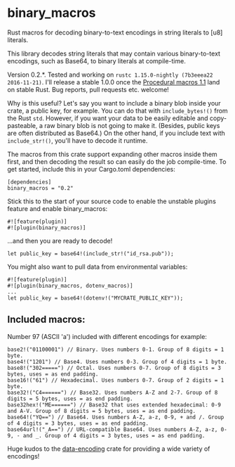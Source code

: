 # binary_macros
Rust macros for decoding binary-to-text encodings in string literals to [u8] literals.

This library decodes string literals that may contain various binary-to-text encodings, such as Base64, to binary literals at compile-time.

Version 0.2.*. Tested and working on `rustc 1.15.0-nightly (7b3eeea22 2016-11-21)`. I'll release a stable 1.0.0 once the [Procedural macros 1.1](https://github.com/rust-lang/rfcs/pull/1681) land on stable Rust. Bug reports, pull requests etc. welcome!

Why is this useful? Let's say you want to include a binary blob inside your crate, a public key, for example. You can do that with `include_bytes!()` from the Rust `std`. However, if you want your data to be easily editable and copy-pasteable,
a raw binary blob is not going to make it. (Besides, public keys are often distributed as Base64.) On the other hand, if you include text with `include_str!()`, you'll have to decode it runtime.

The macros from this crate support expanding other macros inside them first, and then decoding the result so can easily do the job compile-time. To get started, include this in your Cargo.toml dependencies:

```
[dependencies]
binary_macros = "0.2"
```
Stick this to the start of your source code to enable the unstable plugins feature and enable binary_macros:
```
#![feature(plugin)]
#![plugin(binary_macros)]
```
...and then you are ready to decode!
```
let public_key = base64!(include_str!("id_rsa.pub"));
``` 

You might also want to pull data from environmental variables:

```
#![feature(plugin)]
#![plugin(binary_macros, dotenv_macros)]
...
let public_key = base64!(dotenv!("MYCRATE_PUBLIC_KEY"));
``` 

## Included macros:
Number 97 (ASCII 'a') included with different encodings for example:
```
base2!("01100001") // Binary. Uses numbers 0-1. Group of 8 digits = 1 byte.
base4!("1201") // Base4. Uses numbers 0-3. Group of 4 digits = 1 byte.
base8!("302=====") // Octal. Uses numbers 0-7. Group of 8 digits = 3 bytes, uses = as end padding.
base16!("61") // Hexadecimal. Uses numbers 0-7. Group of 2 digits = 1 byte.
base32!("C4======") // Base32. Uses numbers A-Z and 2-7. Group of 8 digits = 5 bytes, uses = as end padding.
base32hex!("ME======") // Base32 that uses extended hexadecimal: 0-9 and A-V. Group of 8 digits = 5 bytes, uses = as end padding.
base64!("YQ==") // Base64. Uses numbers A-Z, a-z, 0-9, + and /. Group of 4 digits = 3 bytes, uses = as end padding.
base64url!("_A==") // URL-compatible Base64. Uses numbers A-Z, a-z, 0-9, - and _. Group of 4 digits = 3 bytes, uses = as end padding.
```


Huge kudos to the [data-encoding](https://github.com/ia0/data-encoding) crate for providing a wide variety of encodings!
